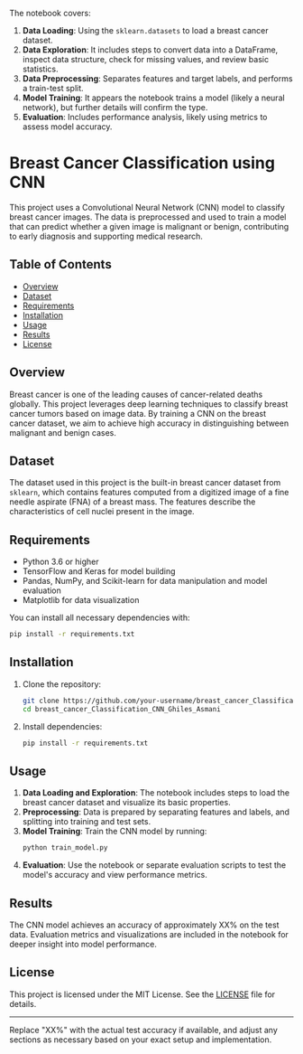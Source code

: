 The notebook covers:

1. **Data Loading**: Using the `sklearn.datasets` to load a breast cancer dataset.
2. **Data Exploration**: It includes steps to convert data into a DataFrame, inspect data structure, check for missing values, and review basic statistics.
3. **Data Preprocessing**: Separates features and target labels, and performs a train-test split.
4. **Model Training**: It appears the notebook trains a model (likely a neural network), but further details will confirm the type.
5. **Evaluation**: Includes performance analysis, likely using metrics to assess model accuracy.


# Breast Cancer Classification using CNN

This project uses a Convolutional Neural Network (CNN) model to classify breast cancer images. The data is preprocessed and used to train a model that can predict whether a given image is malignant or benign, contributing to early diagnosis and supporting medical research.

## Table of Contents
- [Overview](#overview)
- [Dataset](#dataset)
- [Requirements](#requirements)
- [Installation](#installation)
- [Usage](#usage)
- [Results](#results)
- [License](#license)

## Overview
Breast cancer is one of the leading causes of cancer-related deaths globally. This project leverages deep learning techniques to classify breast cancer tumors based on image data. By training a CNN on the breast cancer dataset, we aim to achieve high accuracy in distinguishing between malignant and benign cases.

## Dataset
The dataset used in this project is the built-in breast cancer dataset from `sklearn`, which contains features computed from a digitized image of a fine needle aspirate (FNA) of a breast mass. The features describe the characteristics of cell nuclei present in the image.

## Requirements
- Python 3.6 or higher
- TensorFlow and Keras for model building
- Pandas, NumPy, and Scikit-learn for data manipulation and model evaluation
- Matplotlib for data visualization

You can install all necessary dependencies with:
```bash
pip install -r requirements.txt
```

## Installation
1. Clone the repository:
   ```bash
   git clone https://github.com/your-username/breast_cancer_Classification_CNN_Ghiles_Asmani.git
   cd breast_cancer_Classification_CNN_Ghiles_Asmani
   ```
2. Install dependencies:
   ```bash
   pip install -r requirements.txt
   ```

## Usage
1. **Data Loading and Exploration**: The notebook includes steps to load the breast cancer dataset and visualize its basic properties.
2. **Preprocessing**: Data is prepared by separating features and labels, and splitting into training and test sets.
3. **Model Training**: Train the CNN model by running:
   ```bash
   python train_model.py
   ```
4. **Evaluation**: Use the notebook or separate evaluation scripts to test the model's accuracy and view performance metrics.

## Results
The CNN model achieves an accuracy of approximately XX% on the test data. Evaluation metrics and visualizations are included in the notebook for deeper insight into model performance.

## License
This project is licensed under the MIT License. See the [LICENSE](LICENSE) file for details.

---

Replace "XX%" with the actual test accuracy if available, and adjust any sections as necessary based on your exact setup and implementation.
